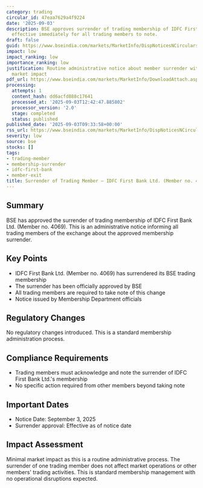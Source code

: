 ```yaml
---
category: trading
circular_id: 47eaa7629a4f9224
date: '2025-09-03'
description: BSE approves surrender of trading membership of IDFC First Bank Ltd.,
  effective immediately for all trading members to note.
draft: false
guid: https://www.bseindia.com/markets/MarketInfo/DispNoticesNCirculars.aspx?Noticeid={C0D349A1-6B12-49A8-9459-8F783FAE9B81}&noticeno=20250903-11&dt=09/03/2025&icount=11&totcount=21&flag=0
impact: low
impact_ranking: low
importance_ranking: low
justification: Routine administrative notice about member surrender with no direct
  market impact
pdf_url: https://www.bseindia.com/markets/MarketInfo/DownloadAttach.aspx?id=20250903-11&attachedId=
processing:
  attempts: 1
  content_hash: dd6acfd888c17641
  processed_at: '2025-09-03T12:42:47.885802'
  processor_version: '2.0'
  stage: completed
  status: published
published_date: '2025-09-03T09:33:58+00:00'
rss_url: https://www.bseindia.com/markets/MarketInfo/DispNoticesNCirculars.aspx?Noticeid={C0D349A1-6B12-49A8-9459-8F783FAE9B81}&noticeno=20250903-11&dt=09/03/2025&icount=11&totcount=21&flag=0
severity: low
source: bse
stocks: []
tags:
- trading-member
- membership-surrender
- idfc-first-bank
- member-exit
title: Surrender of Trading Member – IDFC First Bank Ltd. (Member no. 4069)
---
```


## Summary

BSE has approved the surrender of trading membership of IDFC First Bank Ltd. (Member no. 4069). This is an administrative notice informing all trading members of the exchange about the approved membership surrender.

## Key Points

- IDFC First Bank Ltd. (Member no. 4069) has surrendered its BSE trading membership
- The surrender has been officially approved by BSE
- All trading members are required to take note of this change
- Notice issued by Membership Department officials

## Regulatory Changes

No regulatory changes introduced. This is a standard membership administration process.

## Compliance Requirements

- Trading members must acknowledge and note the surrender of IDFC First Bank Ltd.'s membership
- No specific action required from other members beyond taking note

## Important Dates

- Notice Date: September 3, 2025
- Surrender approval: Effective as of notice date

## Impact Assessment

Minimal market impact as this is a routine administrative process. The surrender of one trading member does not affect market operations or other members' trading activities. This is standard membership management with no operational disruptions expected.